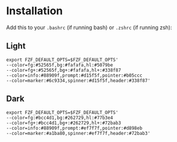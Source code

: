 # Installation 

Add this to your `.bashrc` (if running bash) or `.zshrc` (if running zsh): 

## Light

```bashrc
export FZF_DEFAULT_OPTS=$FZF_DEFAULT_OPTS' 
--color=fg:#52565f,bg:#fafafa,hl:#5079be 
--color=fg+:#52565f,bg+:#fafafa,hl+:#338f87 
--color=info:#88909f,prompt:#d15f5f,pointer:#b05ccc 
--color=marker:#6c9334,spinner:#d15f5f,header:#338f87'
```

## Dark

```bashrc
export FZF_DEFAULT_OPTS=$FZF_DEFAULT_OPTS' 
--color=fg:#bcc4d1,bg:#262729,hl:#77b3e4 
--color=fg+:#bcc4d1,bg+:#262729,hl+:#72bab3 
--color=info:#88909f,prompt:#ef7f7f,pointer:#d898eb 
--color=marker:#a1ba80,spinner:#ef7f7f,header:#72bab3'
```

